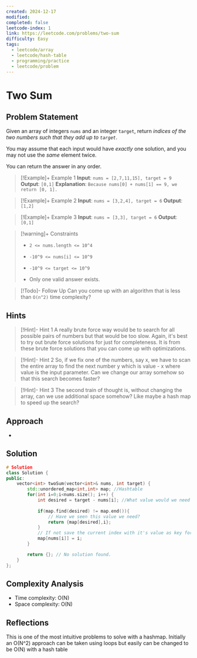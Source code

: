 ```yaml
---
created: 2024-12-17
modified: 
completed: false
leetcode-index: 1
link: https://leetcode.com/problems/two-sum
difficulty: Easy
tags:
  - leetcode/array
  - leetcode/hash-table
  - programming/practice
  - leetcode/problem
---
```

# Two Sum

## Problem Statement
Given an array of integers `nums` and an integer `target`, return *indices of the two numbers such that they add up to `target`*.

You may assume that each input would have *exactly* one solution, and you may not use the *same* element twice.

You can return the answer in any order.

 

>[!Example]+ Example 1
>**Input**: `nums = [2,7,11,15], target = 9`
>**Output**: `[0,1]`
>**Explanation**: `Because nums[0] + nums[1] == 9, we return [0, 1].
>`

>[!Example]+ Example 2
>**Input**: `nums = [3,2,4], target = 6`
>**Output**: `[1,2]
`

>[!Example]+ Example 3
>**Input**: `nums = [3,3], target = 6`
>**Output**: `[0,1]
`

>[!warning]+ Constraints
>- `2 <= nums.length <= 10^4`
>
>- `-10^9 <= nums[i] <= 10^9`
>
>- `-10^9 <= target <= 10^9`
>
>- Only one valid answer exists.

>[!Todo]- Follow Up
>Can you come up with an algorithm that is less than `O(n^2)` time complexity?
## Hints
>[!Hint]- Hint 1
>A really brute force way would be to search for all possible pairs of numbers but that would be too slow. Again, it's best to try out brute force solutions for just for completeness. It is from these brute force solutions that you can come up with optimizations.

>[!Hint]- Hint 2
>So, if we fix one of the numbers, say x, we have to scan the entire array to find the next number y which is value - x where value is the input parameter. Can we change our array somehow so that this search becomes faster?

>[!Hint]- Hint 3
>The second train of thought is, without changing the array, can we use additional space somehow? Like maybe a hash map to speed up the search?
## Approach

- 
## Solution

```cpp
# Solution
class Solution {
public:
    vector<int> twoSum(vector<int>& nums, int target) {
        std::unordered_map<int,int> map; //Hashtable
        for(int i=0;i<nums.size(); i++) {
            int desired = target - nums[i]; //What value would we need for the current value to work?
            
            if(map.find(desired) != map.end()){
	            // Have we seen this value we need?
                return {map[desired],i};
            }
	        // If not save the current index with it's value as key for future lookup
            map[nums[i]] = i;
        }

        return {}; // No solution found.
    }
};
```

## Complexity Analysis

- Time complexity: O(N)
- Space complexity: O(N)

## Reflections
This is one of the most intuitive problems to solve with a hashmap. Initially an O(N^2) approach can be taken using loops but easily can be changed to be O(N) with a hash table